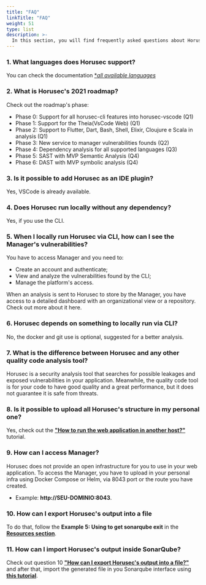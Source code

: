 ```yaml
---
title: "FAQ"
linkTitle: "FAQ"
weight: 51
type: list
description: >-
  In this section, you will find frequently asked questions about Horusec.
---
```


### **1. What languages does Horusec support?** 
You can check the documentation [**all available languages*](/docs/cli/analysis-tools/overview/)

### **2. What is Horusec's 2021 roadmap?**

Check out the roadmap's phase: 

- Phase 0: Support for all horusec-cli features into horusec-vscode (Q1)
- Phase 1: Support for the Theia(VsCode Web) (Q1)
- Phase 2: Support to Flutter, Dart, Bash, Shell, Elixir, Cloujure e Scala in analysis (Q1)
- Phase 3: New service to manager vulnerabilities founds (Q2)
- Phase 4: Dependency analysis for all supported languages (Q3)
- Phase 5: SAST with MVP Semantic Analysis (Q4)
- Phase 6: DAST with MVP symbolic analysis (Q4)

### **3. Is it possible to add Horusec as an IDE plugin?**
Yes, VSCode is already available.

### **4. Does Horusec run locally without any dependency?**
Yes, if you use the CLI. 

### **5. When I locally run Horusec via CLI, how can I see the Manager's vulnerabilities?**

You have to access Manager and you need to:  

- Create an account and authenticate; 
- View and analyze the vulnerabilities found by the CLI; 
- Manage the platform's access. 

When an analysis is sent to Horusec to store by the Manager, you have access to a detailed dashboard with an organizational view or a repository. Check out more about it here. 

### **6. Horusec depends on something to locally run via CLI?**

No, the docker and git use is optional, suggested for a better analysis. 

### **7. What is the difference between Horusec and any other quality code analysis tool?**
Horusec is a security analysis tool that searches for possible leakages and exposed vulnerabilities in your application. Meanwhile, the quality code tool is for your code to have good quality and a great performance, but it does not guarantee it is safe from threats. 

### **8. Is it possible to upload all Horusec's structure in my personal one?** 

Yes, check out the  [**"How to run the web application in another host?"**](/docs/tutorials/how-to-use-horusec-without-docker/) tutorial.
 
### **9. How can I access Manager?**  

Horusec does not provide an open infrastructure for you to use in your web application. To access the Manager, you have to upload in your personal infra using Docker Compose or Helm, via 8043 port or the route you have created. 
- Example: **http://SEU-DOMINIO:8043**.
 
### **10. How can I export Horusec's output into a file**

To do that, follow the **Example 5: Using to get sonarqube exit** in the [**Resources section**](/docs/cli/resources/#example-5-using-to-get-sonarqube-exit).
 

### **11. How can I import Horusec's output inside SonarQube?**  

Check out question 10 [**"How can I export Horusec's output into a file?"**](//docs/faq/#10-how-can-i-export-horusecs-output-into-a-file) and after that, import the generated file in you Sonarqube interface using [**this tutorial**](https://docs.sonarqube.org/latest/analysis/generic-issue/).
